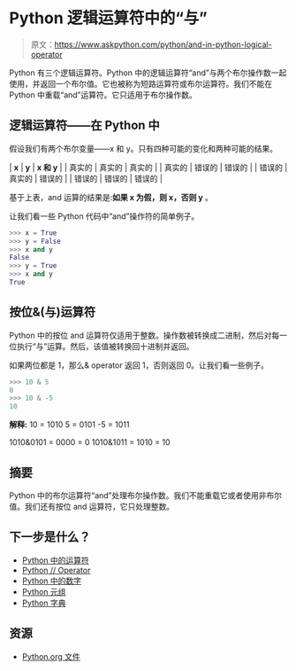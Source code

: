 # Python 逻辑运算符中的“与”

> 原文：<https://www.askpython.com/python/and-in-python-logical-operator>

Python 有三个逻辑运算符。Python 中的逻辑运算符“and”与两个布尔操作数一起使用，并返回一个布尔值。它也被称为短路运算符或布尔运算符。我们不能在 Python 中重载“and”运算符。它只适用于布尔操作数。

## 逻辑运算符——在 Python 中

假设我们有两个布尔变量——x 和 y。只有四种可能的变化和两种可能的结果。

| **x** | **y** | **x 和 y** |
| 真实的 | 真实的 | 真实的 |
| 真实的 | 错误的 | 错误的 |
| 错误的 | 真实的 | 错误的 |
| 错误的 | 错误的 | 错误的 |

基于上表，and 运算的结果是:**如果 x 为假，则 x，否则 y** 。

让我们看一些 Python 代码中“and”操作符的简单例子。

```py
>>> x = True
>>> y = False
>>> x and y
False
>>> y = True
>>> x and y
True

```

## 按位&(与)运算符

Python 中的按位 and 运算符仅适用于整数。操作数被转换成二进制，然后对每一位执行“与”运算。然后，该值被转换回十进制并返回。

如果两位都是 1，那么& operator 返回 1，否则返回 0。让我们看一些例子。

```py
>>> 10 & 5
0
>>> 10 & -5
10

```

**解释:** 
10 = 1010
5 = 0101
-5 = 1011

1010&0101 = 0000 = 0
1010&1011 = 1010 = 10

## 摘要

Python 中的布尔运算符“and”处理布尔操作数。我们不能重载它或者使用非布尔值。我们还有按位 and 运算符，它只处理整数。

## 下一步是什么？

*   [Python 中的运算符](https://www.askpython.com/python/python-operators)
*   [Python // Operator](https://www.askpython.com/python/python-floor-division-double-slash-operator)
*   [Python 中的数字](https://www.askpython.com/python/python-numbers)
*   [Python 元组](https://www.askpython.com/python/tuple/python-tuple)
*   [Python 字典](https://www.askpython.com/python/dictionary/python-dictionary-dict-tutorial)

## 资源

*   [Python.org 文件](https://docs.python.org/3/library/stdtypes.html#boolean-operations-and-or-not)